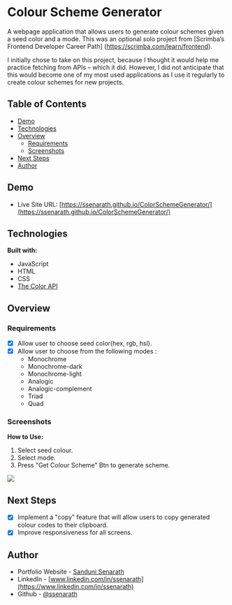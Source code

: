 # Colour Scheme Generator

A webpage application that allows users to generate colour schemes given a seed color and a mode. This was an optional solo project from [Scrimba’s Frontend Developer Career Path] (https://scrimba.com/learn/frontend).

I initially chose to take on this project, because I thought it would help me practice fetching from APIs – which it did. However, I did not anticipate that this would become one of my most used applications as I use it regularly to create colour schemes for new projects. 

## Table of Contents
* [Demo](#demo)
* [Technologies](#technologies)
* [Overview](#overview)
    * [Requirements](#requirements)
    * [Screenshots](#screenshots)
* [Next Steps](#next-steps)
* [Author](#author)

## Demo
* Live Site URL: [https://ssenarath.github.io/ColorSchemeGenerator/](https://ssenarath.github.io/ColorSchemeGenerator/)

## Technologies
**Built with:**
* JavaScript
* HTML
* CSS
* [The Color API](https://www.thecolorapi.com/)
	
## Overview
### Requirements
- [x] Allow user to choose seed color(hex, rgb, hsl).
- [x] Allow user to choose from the following modes :
    *	Monochrome
    *	Monochrome-dark
    *	Monochrome-light
    *	Analogic
    *	Analogic-complement
    *	Triad
    *	Quad

### Screenshots
**How to Use:**
1. Select seed colour.
2. Select mode.
3. Press "Get Colour Scheme" Btn to generate scheme. 

![](https://github.com/SSenarath/ColorSchemeGenerator/blob/da73a7d6989f868cd6d91ba4ea362e3a2a4858d9/screenshots/colour-scheme-demo.gif)

## Next Steps
- [x] Implement a "copy" feature that will allow users to copy generated colour codes to their clipboard. 
- [x] Improve responsiveness for all screens. 

## Author
* Portfolio Website - [Sanduni Senarath](https://ssenarath.github.io/portfolio-website/)
* LinkedIn - [www.linkedin.com/in/ssenarath](https://www.linkedin.com/in/ssenarath)
* Github - [@ssenarath](https://github.com/SSenarath)
